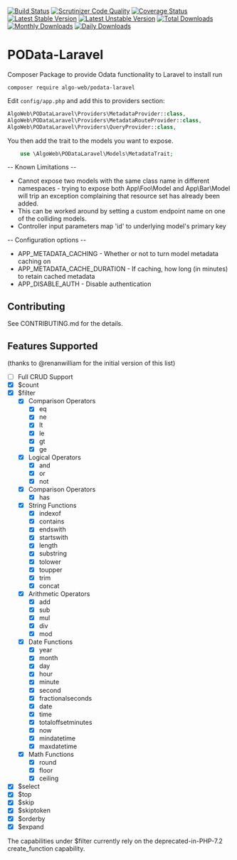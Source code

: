 [![Build Status](https://travis-ci.org/Algo-Web/POData-Laravel.svg?branch=master)](https://travis-ci.org/Algo-Web/POData-Laravel)
[![Scrutinizer Code Quality](https://scrutinizer-ci.com/g/Algo-Web/POData-Laravel/badges/quality-score.png?b=master)](https://scrutinizer-ci.com/g/Algo-Web/POData-Laravel/?branch=master)
[![Coverage Status](https://coveralls.io/repos/github/Algo-Web/POData-Laravel/badge.svg?branch=master)](https://coveralls.io/github/Algo-Web/POData-Laravel?branch=master)
[![Latest Stable Version](https://poser.pugx.org/algo-web/podata-laravel/v/stable)](https://packagist.org/packages/algo-web/podata-laravel)
[![Latest Unstable Version](https://poser.pugx.org/algo-web/podata-laravel/v/unstable)](https://packagist.org/packages/algo-web/podata-laravel)
[![Total Downloads](https://poser.pugx.org/algo-web/podata-laravel/downloads)](https://packagist.org/packages/algo-web/podata-laravel)
[![Monthly Downloads](https://poser.pugx.org/algo-web/podata-laravel/d/monthly)](https://packagist.org/packages/algo-web/podata-laravel)
[![Daily Downloads](https://poser.pugx.org/algo-web/podata-laravel/d/daily)](https://packagist.org/packages/algo-web/podata-laravel)

# POData-Laravel
Composer Package to provide Odata functionality to Laravel
to install run
```
composer require algo-web/podata-laravel
```

Edit `config/app.php` and add this to providers section:

```php
AlgoWeb\PODataLaravel\Providers\MetadataProvider::class,
AlgoWeb\PODataLaravel\Providers\MetadataRouteProvider::class,
AlgoWeb\PODataLaravel\Providers\QueryProvider::class,
```

You then add the trait to the models you want to expose.

```php
    use \AlgoWeb\PODataLaravel\Models\MetadataTrait;
```

-- Known Limitations --

* Cannot expose two models with the same class name in different
namespaces - trying to expose both App\Foo\Model and App\Bar\Model
will trip an exception complaining that resource set has already been
added.
* This can be worked around by setting a custom endpoint name on one
of the colliding models.
* Controller input parameters map 'id' to underlying model's primary key

-- Configuration options --
* APP_METADATA_CACHING - Whether or not to turn model metadata caching on
* APP_METADATA_CACHE_DURATION - If caching, how long (in minutes) to
retain cached metadata
* APP_DISABLE_AUTH - Disable authentication

## Contributing

See CONTRIBUTING.md for the details.


## Features Supported

(thanks to @renanwilliam for the initial version of this list)

* [ ] Full CRUD Support
* [x] $count
* [x] $filter
  * [x] Comparison Operators
    * [x] eq
    * [x] ne
    * [x] lt
    * [x] le
    * [x] gt
    * [x] ge
  * [x] Logical Operators
    * [x] and
    * [x] or
    * [x] not
  * [x] Comparison Operators
    * [x] has
  * [x] String Functions
    * [x] indexof
    * [x] contains
    * [x] endswith
    * [x] startswith
    * [x] length
    * [x] substring
    * [x] tolower
    * [x] toupper
    * [x] trim
    * [x] concat
  * [x] Arithmetic Operators
    * [x] add
    * [x] sub
    * [x] mul
    * [x] div
    * [x] mod
  * [x] Date Functions
    * [x] year
    * [x] month
    * [x] day
    * [x] hour
    * [x] minute
    * [x] second
    * [x] fractionalseconds
    * [x] date
    * [x] time
    * [x] totaloffsetminutes
    * [x] now
    * [x] mindatetime
    * [x] maxdatetime
  * [x] Math Functions
    * [x] round
    * [x] floor
    * [x] ceiling
* [x] $select
* [x] $top
* [x] $skip
* [x] $skiptoken
* [x] $orderby
* [x] $expand

The capabilities under $filter currently rely on the deprecated-in-PHP-7.2
create_function capability.